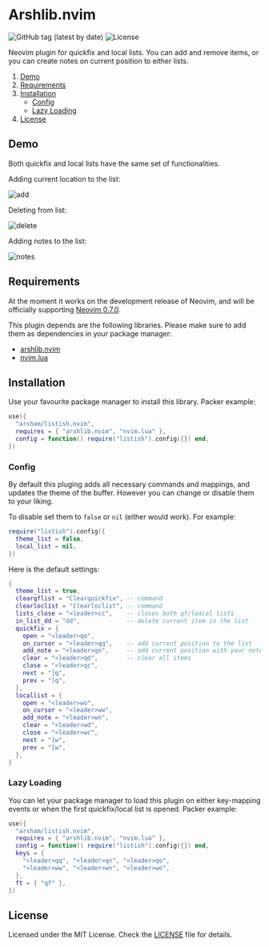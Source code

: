 # Arshlib.nvim

![GitHub tag (latest by date)](https://img.shields.io/github/v/tag/arsham/listish.nvim)
![License](https://img.shields.io/github/license/arsham/listish.nvim)

Neovim plugin for quickfix and local lists. You can add and remove items, or
you can create notes on current position to either lists.

1. [Demo](#demo)
2. [Requirements](#requirements)
3. [Installation](#installation)
   - [Config](#config)
   - [Lazy Loading](#lazy-loading)
4. [License](#license)

## Demo

Both quickfix and local lists have the same set of functionalities.

Adding current location to the list:

![add](https://user-images.githubusercontent.com/428611/148661079-efbb29b9-369b-487b-8ff9-ece794f3bd3b.gif)

Deleting from list:

![delete](https://user-images.githubusercontent.com/428611/148661080-4e8f1531-e470-45eb-bf0d-fe78290bb2fa.gif)

Adding notes to the list:

![notes](https://user-images.githubusercontent.com/428611/148661081-caa84b55-664d-45ea-ac41-32f5791a8f01.gif)

## Requirements

At the moment it works on the development release of Neovim, and will be
officially supporting [Neovim 0.7.0](https://github.com/neovim/neovim/releases/tag/v0.7.0).

This plugin depends are the following libraries. Please make sure to add them
as dependencies in your package manager:

- [arshlib.nvim](https://github.com/arsham/arshlib.nvim)
- [nvim.lua](https://github.com/norcalli/nvim.lua)

## Installation

Use your favourite package manager to install this library. Packer example:

```lua
use({
  "arsham/listish.nvim",
  requires = { "arshlib.nvim", "nvim.lua" },
  config = function() require("listish").config({}) end,
})
```

### Config

By default this pluging adds all necessary commands and mappings, and updates
the theme of the buffer. However you can change or disable them to your liking.

To disable set them to `false` or `nil` (either would work). For example:

```lua
require("listish").config({
  theme_list = false,
  local_list = nil,
})
```

Here is the default settings:

```lua
{
  theme_list = true,
  clearqflist = "Clearquickfix", -- command
  clearloclist = "Clearloclist", -- command
  lists_close = "<leader>cc",    -- closes both qf/loacal lists
  in_list_dd = "dd",             -- delete current item in the list
  quickfix = {
    open = "<leader>qo",
    on_cursor = "<leader>qq",    -- add current position to the list
    add_note = "<leader>qn",     -- add current position with your note to the list
    clear = "<leader>qd",        -- clear all items
    close = "<leader>qc",
    next = "]q",
    prev = "[q",
  },
  locallist = {
    open = "<leader>wo",
    on_cursor = "<leader>ww",
    add_note = "<leader>wn",
    clear = "<leader>wd",
    close = "<leader>wc",
    next = "]w",
    prev = "[w",
  },
}
```

### Lazy Loading

You can let your package manager to load this plugin on either key-mapping
events or when the first quickfix/local list is opened. Packer example:

```lua
use({
  "arsham/listish.nvim",
  requires = { "arshlib.nvim", "nvim.lua" },
  config = function() require("listish").config({}) end,
  keys = {
    "<leader>qq", "<leader>qn", "<leader>qo",
    "<leader>ww", "<leader>wn", "<leader>wo",
  },
  ft = { "qf" },
})
```

## License

Licensed under the MIT License. Check the [LICENSE](./LICENSE) file for details.

<!--
vim: foldlevel=1
-->
